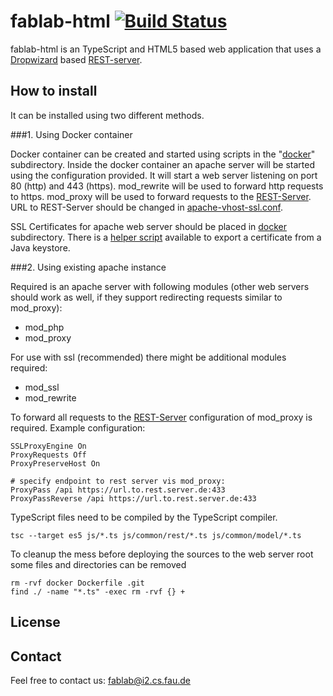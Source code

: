 # fablab-html [![Build Status](https://travis-ci.org/FAU-Inf2/fablab-html.svg)](https://travis-ci.org/FAU-Inf2/fablab-html)
fablab-html is an TypeScript and HTML5 based web application that uses a [Dropwizard](http://www.dropwizard.io) based [REST-server](https://github.com/FAU-Inf2/fablab-server).

## How to install

It can be installed using two different methods.

###1. Using Docker container

Docker container can be created and started using scripts in the "[docker](https://github.com/FAU-Inf2/fablab-html/blob/master/docker)" subdirectory. Inside the docker container an apache server will be started using the configuration provided. It will start a web server listening on port 80 (http) and 443 (https). mod_rewrite will be used to forward http requests to https. mod_proxy will be used to forward requests to the [REST-Server](https://github.com/FAU-Inf2/fablab-server). URL to REST-Server should be changed in [apache-vhost-ssl.conf](https://github.com/FAU-Inf2/fablab-html/blob/master/docker/apache-vhost-ssl.conf).

SSL Certificates for apache web server should be placed in [docker](https://github.com/FAU-Inf2/fablab-html/blob/master/docker) subdirectory. There is a [helper script](https://github.com/FAU-Inf2/fablab-html/blob/master/docker/export_cert.sh) available to export a certificate from a Java keystore.

###2. Using existing apache instance

Required is an apache server with following modules (other web servers should work as well, if they support redirecting requests similar to mod_proxy):
- mod_php
- mod_proxy

For use with ssl (recommended) there might be additional modules required:
- mod_ssl
- mod_rewrite

To forward all requests to the [REST-Server](https://github.com/FAU-Inf2/fablab-server) configuration of mod_proxy is required. Example configuration:
```
SSLProxyEngine On
ProxyRequests Off
ProxyPreserveHost On

# specify endpoint to rest server vis mod_proxy:
ProxyPass /api https://url.to.rest.server.de:433
ProxyPassReverse /api https://url.to.rest.server.de:433
```

TypeScript files need to be compiled by the TypeScript compiler.
```
tsc --target es5 js/*.ts js/common/rest/*.ts js/common/model/*.ts
```

To cleanup the mess before deploying the sources to the web server root some files and directories can be removed
```
rm -rvf docker Dockerfile .git
find ./ -name "*.ts" -exec rm -rvf {} +
```
## License
    
## Contact
Feel free to contact us: fablab@i2.cs.fau.de
